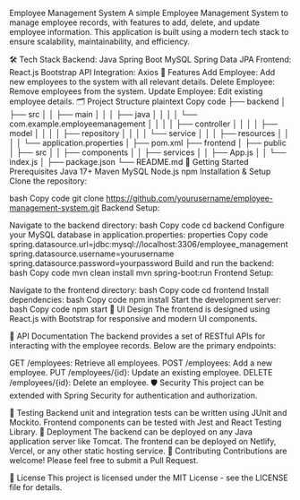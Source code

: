 Employee Management System
A simple Employee Management System to manage employee records, with features to add, delete, and update employee information. This application is built using a modern tech stack to ensure scalability, maintainability, and efficiency.

🛠 Tech Stack
Backend:
Java
Spring Boot
MySQL
Spring Data JPA
Frontend:
React.js
Bootstrap
API Integration:
Axios
🚀 Features
Add Employee: Add new employees to the system with all relevant details.
Delete Employee: Remove employees from the system.
Update Employee: Edit existing employee details.
🗂 Project Structure
plaintext
Copy code
├── backend
│   ├── src
│   │   ├── main
│   │   │   ├── java
│   │   │   │   └── com.example.employeemanagement
│   │   │   │       ├── controller
│   │   │   │       ├── model
│   │   │   │       ├── repository
│   │   │   │       └── service
│   │   │   ├── resources
│   │   │   │   └── application.properties
│   ├── pom.xml
├── frontend
│   ├── public
│   ├── src
│   │   ├── components
│   │   ├── services
│   │   ├── App.js
│   │   └── index.js
│   ├── package.json
└── README.md
🧩 Getting Started
Prerequisites
Java 17+
Maven
MySQL
Node.js
npm
Installation & Setup
Clone the repository:

bash
Copy code
git clone https://github.com/yourusername/employee-management-system.git
Backend Setup:

Navigate to the backend directory:
bash
Copy code
cd backend
Configure your MySQL database in application.properties:
properties
Copy code
spring.datasource.url=jdbc:mysql://localhost:3306/employee_management
spring.datasource.username=yourusername
spring.datasource.password=yourpassword
Build and run the backend:
bash
Copy code
mvn clean install
mvn spring-boot:run
Frontend Setup:

Navigate to the frontend directory:
bash
Copy code
cd frontend
Install dependencies:
bash
Copy code
npm install
Start the development server:
bash
Copy code
npm start
🎨 UI Design
The frontend is designed using React.js with Bootstrap for responsive and modern UI components.

📄 API Documentation
The backend provides a set of RESTful APIs for interacting with the employee records. Below are the primary endpoints:

GET /employees: Retrieve all employees.
POST /employees: Add a new employee.
PUT /employees/{id}: Update an existing employee.
DELETE /employees/{id}: Delete an employee.
🛡 Security
This project can be extended with Spring Security for authentication and authorization.

🧪 Testing
Backend unit and integration tests can be written using JUnit and Mockito.
Frontend components can be tested with Jest and React Testing Library.
🚀 Deployment
The backend can be deployed on any Java application server like Tomcat.
The frontend can be deployed on Netlify, Vercel, or any other static hosting service.
🤝 Contributing
Contributions are welcome! Please feel free to submit a Pull Request.

📝 License
This project is licensed under the MIT License - see the LICENSE file for details.
